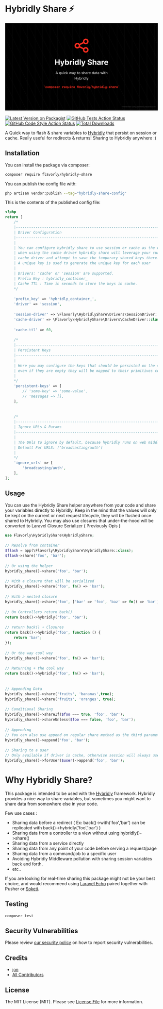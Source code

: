 # Hybridly Share ⚡

<p align="center"><img src="./assets/cover.png"></p>

[![Latest Version on Packagist](https://img.shields.io/packagist/v/flavorly/hybridly-share.svg?style=flat-square)](https://packagist.org/packages/flavorly/hybridly-share)
[![GitHub Tests Action Status](https://img.shields.io/github/workflow/status/flavorly/hybridly-share/run-tests?label=tests)](https://github.com/flavorly/hybridly-share/actions?query=workflow%3Arun-tests+branch%3Amain)
[![GitHub Code Style Action Status](https://img.shields.io/github/workflow/status/flavorly/hybridly-share/Check%20&%20fix%20styling?label=code%20style)](https://github.com/flavorly/hybridly-share/actions?query=workflow%3A"Check+%26+fix+styling"+branch%3Amain)
[![Total Downloads](https://img.shields.io/packagist/dt/flavorly/hybridly-share.svg?style=flat-square)](https://packagist.org/packages/flavorly/hybridly-share)

A Quick way to flash & share variables to [Hybridly](https://hybridly.dev/) that persist on session or cache. Really useful for redirects & returns!
Sharing to Hybridly anywhere :)

## Installation

You can install the package via composer:

```bash
composer require flavorly/hybridly-share
```

You can publish the config file with:

```bash
php artisan vendor:publish --tag="hybridly-share-config"
```

This is the contents of the published config file:

```php
<?php
return [
    /*
    |--------------------------------------------------------------------------
    | Driver Configuration
    |--------------------------------------------------------------------------
    |
    | You can configure hybridly share to use session or cache as the driver.
    | when using the cache driver hybridly share will leverage your current
    | cache driver and attempt to save the temporary shared keys there.
    | A unique key is used to generate the unique key for each user
    |
    | Drivers: 'cache' or 'session' are supported.
    | Prefix Key : hybridly_container_
    | Cache TTL : Time in seconds to store the keys in cache.
    */

    'prefix_key' => 'hybridly_container_',
    'driver' => 'session',

    'session-driver' => \Flavorly\HybridlyShare\Drivers\SessionDriver::class,
    'cache-driver' => \Flavorly\HybridlyShare\Drivers\CacheDriver::class,

    'cache-ttl' => 60,

    /*
    |--------------------------------------------------------------------------
    | Persistent Keys
    |--------------------------------------------------------------------------
    |
    | Here you may configure the keys that should be persisted on the session,
    | even if they are empty they will be mapped to their primitives configured here.
    |
    */
    'persistent-keys' => [
        // 'some-key' => 'some-value',
        // 'messages => [],
    ],


    /*
    |--------------------------------------------------------------------------
    | Ignore URLs & Params
    |--------------------------------------------------------------------------
    |
    | The URls to ignore by default, because hybridly runs on web middleware
    | Default For URLS: ['broadcasting/auth']
    |
    */
    'ignore_urls' => [
        'broadcasting/auth',
    ],
];
```

## Usage

You can use the Hybridly Share helper anywhere from your code and share your variables directly to Hybridly.
Keep in the mind that the values will only be kept on the current or next request lifecycle, they will be flushed once shared to Hybridly.
You may also use closures that under-the-hood will be converted to Laravel Closure Serializer ( Previously Opis )

```php
use Flavorly\HybridlyShare\HybridlyShare;

// Resolve from container
$flash = app(\Flavorly\HybridlyShare\HybridlyShare::class);
$flash->share('foo', 'bar');

// Or using the helper
hybridly_share()->share('foo', 'bar');

// With a closure that will be serialized
hybridly_share()->share('foo', fn() => 'bar');

// With a nested closure
hybridly_share()->share('foo', ['bar' => 'foo', 'baz' => fn() => 'bar']);

// On Controllers return back()
return back()->hybridly('foo', 'bar');

// return back() + Closures
return back()->hybridly('foo', function () {
    return 'bar';
});

// Or the way cool way
hybridly_share()->share('foo', fn() => 'bar');

// Returning + the cool way
return back()->hybridly('foo', fn() => 'bar');


// Appending Data
hybridly_share()->share('fruits', 'bananas',true);
hybridly_share()->share('fruits', 'oranges', true);

// Conditional Sharing
hybridly_share()->shareIf($foo === true, 'foo', 'bar');
hybridly_share()->shareUnless($foo === false, 'foo', 'bar');

// Appending
// You can also use append on regular share method as the third parameter
hybridly_share()->append('foo', 'bar');

// Sharing to a user
// Only available if driver is cache, otherwise session will always use the current logged user
hybridly_share()->forUser($user)->append('foo', 'bar');
```

# Why Hybridly Share?

This package is intended to be used with the [Hybridly](https://hybridly.dev/) framework. 
Hybridly provides a nice way to share variables, but sometimes you might want to share data from somewhere else in your code.

Few use cases :
- Sharing data before a redirect ( Ex: back()->with('foo','bar') can be replicated with back()->hybridly('foo','bar') )
- Sharing data from a controller to a view without using hybridly()->share()
- Sharing data from a service directly
- Sharing data from any point of your code before serving a request/page
- Sharing data from a command/job to a specific user
- Avoiding Hybridly Middleware pollution with sharing session variables back and forth.
- etc..

If you are looking for real-time sharing this package might not be your best choice, and would recommend using [Laravel Echo](https://github.com/laravel/echo) paired together with Pusher or [Soketi](https://docs.soketi.app/).

## Testing

```bash
composer test
```

## Security Vulnerabilities

Please review [our security policy](../../security/policy) on how to report security vulnerabilities.

## Credits

- [jon](https://github.com/flavorly)
- [All Contributors](../../contributors)

## License

The MIT License (MIT). Please see [License File](LICENSE.md) for more information.
